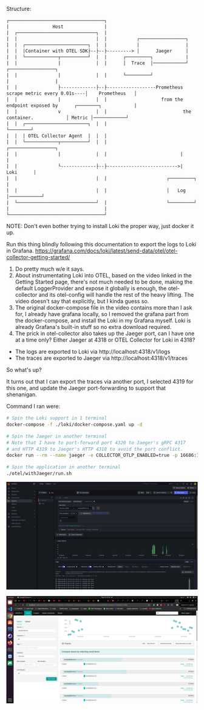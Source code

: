 Structure:
```
┌───────────────────────────────────┐
|                Host               |
|  ┌─────────────────────────────┐  |
|  |                             |  |           ┌─────────────────┐
|  |  ┌───────────────────────┐  |  |           |                 |
|  |  |Container with OTEL SDK├--├--├---------> │      Jaeger     │
|  |  └────────────┬──────────┘  |  |      ┌─────────┐            |
|  |               |             |  |      │  Trace  │────────────┘                            ┌─────────────────┐
|  |               |             |  |      └─────────┘                                         |                 |
|  |               ├-------------├--├------------------Prometheus scrape metric every 0.01s----│    Prometheus   │
|  |               |             |  |                    from the endpoint exposed by      ┌────────┐            |
|  |               v             |  |                            the container.            │ Metric │────────────┘
|  |  ┌───────────────────────┐  |  |                                                      └────────┘
|  |  | OTEL Collector Agent  |  |  |
|  |  └────────────┬──────────┘  |  |                           ┌─────────────────┐
|  |               |             |  |                           |                 |
|  |               └-------------├--├-------------------------->|       Loki      |
|  |                             |  |                      ┌─────────┐            |
|  |                             |  |                      │   Log   │────────────┘
|  └─────────────────────────────┘  |                      └─────────┘
|                                   |
└───────────────────────────────────┘
```

NOTE:
Don't even bother trying to install Loki the proper way, just docker it up.

Run this thing blindly following this documentation to export the logs to Loki in Grafana.
https://grafana.com/docs/loki/latest/send-data/otel/otel-collector-getting-started/
1. Do pretty much w/e it says.
2. About instrumentating Loki into OTEL, based on the video linked in the Getting Started page, there's not much needed to be done, making the default LoggerProvider and expose it globally is enough, the otel-collector and its otel-config will handle the rest of the heavy lifting. The video doesn't say that explicitly, but I kinda guess so.
3. The original docker-compose file in the video contains more than I ask for, I already have grafana locally, so I removed the grafana part from the docker-compose, and install the Loki in my Grafana myself. Loki is already Grafana's built-in stuff so no extra download required.
4. The prick in otel-collector also takes up the Jaeger port, can I have one at a time only? Either Jaeger at 4318 or OTEL Collector for Loki in 4318?
- The logs are exported to Loki via http://localhost:4318/v1/logs
- The traces are exported to Jaeger via http://localhost:4318/v1/traces

So what's up?

It turns out that I can export the traces via another port, I selected 4319 for this one, and update the Jaeger port-forwarding to support that shenanigan.

Command I ran were:
```bash
# Spin the Loki support in 1 terminal
docker-compose -f ./loki/docker-compose.yaml up -d
```

```bash
# Spin the Jaeger in another terminal
# Note that I have to port-forward port 4320 to Jaeger's gRPC 4317
# and HTTP 4319 to Jaeger's HTTP 4318 to avoid the port conflict.
docker run --rm --name jaeger -e COLLECTOR_OTLP_ENABLED=true -p 16686:16686 -p 4320:4317 -p 4319:4318 jaegertracing/jaeger:2.2.0
```

```bash
# Spin the application in another terminal
./otel/withJaeger/run.sh
```

![Jaeger and Loki working well together](./Screenshot%20from%202025-02-08%2001-57-56.png?raw=true)

![Jaeger and Loki working well together](./Screenshot%20from%202025-02-08%2001-58-05.png?raw=true)
